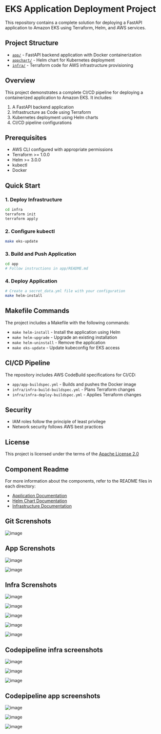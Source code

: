 # EKS Application Deployment Project

This repository contains a complete solution for deploying a FastAPI application to Amazon EKS using Terraform, Helm, and AWS services.

## Project Structure

- [`app/`](app/README.md) - FastAPI backend application with Docker containerization
- [`appchart/`](appchart/README.md) - Helm chart for Kubernetes deployment
- [`infra/`](infra/README.md) - Terraform code for AWS infrastructure provisioning

## Overview

This project demonstrates a complete CI/CD pipeline for deploying a containerized application to Amazon EKS. It includes:

1. A FastAPI backend application
2. Infrastructure as Code using Terraform
3. Kubernetes deployment using Helm charts
4. CI/CD pipeline configurations

## Prerequisites

- AWS CLI configured with appropriate permissions
- Terraform >= 1.0.0
- Helm >= 3.0.0
- kubectl
- Docker

## Quick Start

### 1. Deploy Infrastructure

```bash
cd infra
terraform init
terraform apply
```

### 2. Configure kubectl

```bash
make eks-update
```

### 3. Build and Push Application

```bash
cd app
# Follow instructions in app/README.md
```

### 4. Deploy Application

```bash
# Create a secret_data.yml file with your configuration
make helm-install
```

## Makefile Commands

The project includes a Makefile with the following commands:

- `make helm-install` - Install the application using Helm
- `make helm-upgrade` - Upgrade an existing installation
- `make helm-uninstall` - Remove the application
- `make eks-update` - Update kubeconfig for EKS access

## CI/CD Pipeline

The repository includes AWS CodeBuild specifications for CI/CD:

- `app/app-buildspec.yml` - Builds and pushes the Docker image
- `infra/infra-build-buildspec.yml` - Plans Terraform changes
- `infra/infra-deploy-buildspec.yml` - Applies Terraform changes

## Security

- IAM roles follow the principle of least privilege
- Network security follows AWS best practices

## License

This project is licensed under the terms of the [Apache License 2.0](https://www.apache.org/licenses/LICENSE-2.0)

## Component Readme

For more information about the components, refer to the README files in each directory:

- [Application Documentation](app/README.md)
- [Helm Chart Documentation](appchart/README.md)
- [Infrastructure Documentation](infra/README.md)

## Git Screnshots

![image](https://github.com/user-attachments/assets/b008e47f-19f8-4910-997d-187eb6a65d7e)

## App Screnshots

![image](https://github.com/user-attachments/assets/0f281268-9251-4180-9f87-8f073c96a8b9)

![image](https://github.com/user-attachments/assets/f5b26916-4d2f-45e5-88ad-47b25d19cce2)

## Infra Screnshots

![image](https://github.com/user-attachments/assets/bcba5d1e-95fb-4325-9212-e0c968b243ea)

![image](https://github.com/user-attachments/assets/80e25d56-efea-487e-94be-3ecde28c0fad)

![image](https://github.com/user-attachments/assets/c8b98913-24ed-49c4-9842-9ff12f3ea9b1)

![image](https://github.com/user-attachments/assets/78d83748-3dad-4993-89de-18ed7fa59a59)

![image](https://github.com/user-attachments/assets/71b17186-d976-4a48-bfe0-4e33f67f95db)


## Codepipeline infra screenshots

![image](https://github.com/user-attachments/assets/a1f01891-61ea-4951-8d23-a6333b05c877)

![image](https://github.com/user-attachments/assets/81efc855-0023-48a4-b7c6-d726f65673cf)

![image](https://github.com/user-attachments/assets/4f5dafa2-9951-47dd-a68a-197dfd3a8a95)

## Codepipeline app screenshots
![image](https://github.com/user-attachments/assets/377c9861-203e-419e-9234-de9928c6281a)

![image](https://github.com/user-attachments/assets/45241c1f-df4b-4361-819c-d56a14815fd2)

![image](https://github.com/user-attachments/assets/12e3e036-b46f-4360-a6ec-9b4dbc0d2559)





